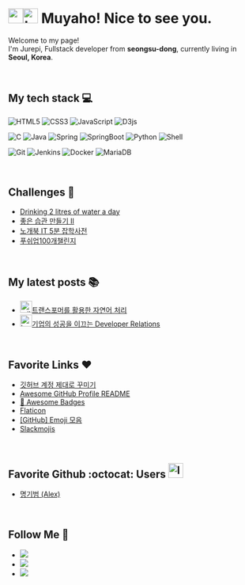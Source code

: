 <h1>
 <img src="https://avatars.githubusercontent.com/u/21186414?s=48&v=4" width="30"><img alt="thankyou random" title="thankyou random" loading="lazy" src="https://emojis.slackmojis.com/emojis/images/1643514318/2905/thankyou.gif?1643514318" width="30"/>
 Muyaho! Nice to see you.</h1>
 
<p>Welcome to my page! </br> I'm Jurepi, Fullstack developer from <b>seongsu-dong</b>, currently living in <img src="https://cdn-icons-png.flaticon.com/128/4482/4482887.png" class="" data-premium="0" width="13"/> <b>Seoul, Korea</b>. </p>

<br />

<h2> My tech stack 💻</h2>

![HTML5](https://img.shields.io/badge/-HTML5-F05032?style=for-the-badge&logo=html5&logoColor=ffffff)
![CSS3](https://img.shields.io/badge/-CSS3-007ACC?style=for-the-badge&logo=css3)
![JavaScript](https://img.shields.io/badge/-JavaScript-%23F7DF1C?style=for-the-badge&logo=javascript&logoColor=000000&labelColor=%23F7DF1C&color=%23FFCE5A)
![D3js](https://img.shields.io/badge/-D3.js-F9A03C?style=for-the-badge&logo=d3.js&logoColor=white)
 
![C](https://img.shields.io/badge/-C-00599C?style=for-the-badge&logo=c%2B%2B&logoColor=white)
![Java](https://img.shields.io/badge/Java-ED8B00?style=for-the-badge&logo=Java&logoColor=white)
![Spring](https://img.shields.io/badge/Spring-6DB33F?style=for-the-badge&logo=Spring&logoColor=white)
![SpringBoot](https://img.shields.io/badge/SpringBoot-6DB33F?style=for-the-badge&logo=SpringBoot&logoColor=white)
![Python](https://img.shields.io/badge/-Python-3766AB?style=for-the-badge&logo=Python&logoColor=white)
![Shell](https://img.shields.io/badge/-Shell-3766AB?style=for-the-badge&logo=Shell&logoColor=white)

![Git](https://img.shields.io/badge/-Git-F05032?style=for-the-badge&logo=git&logoColor=ffffff)
![Jenkins](https://img.shields.io/badge/Jenkins-D24939?style=for-the-badge&logo=Jenkins&logoColor=white)
![Docker](https://img.shields.io/badge/-Docker-46a2f1?style=for-the-badge&logo=docker&logoColor=ffffff)
![MariaDB](https://img.shields.io/badge/MariaDB-003545?style=for-the-badge&logo=MariaDB&logoColor=white)

<br />

## Challenges 🏃
- [Drinking 2 litres of water a day](https://band.us/band/86219552)
- [좋은 습관 만들기 II](https://band.us/band/86887900)
- [노개북 IT 5분 잡학사전](https://nomadcoders.co/c/it-dictionary/lobby)
- [푸쉬업100개챌린지](https://cafe.naver.com/ArticleList.nhn?search.clubid=30876701&search.menuid=5&search.boardtype=L)

<br />

## My latest posts 📚

- <img alt="mild panic intensifies random" title="mild panic intensifies random" loading="lazy" src="https://emojis.slackmojis.com/emojis/images/1643515192/12068/mild-panic-intensifies.gif?1643515192" width="24"/>[트랜스포머를 활용한 자연어 처리](https://blog.naver.com/dhan0213/222970450784)
- <img alt="hot coffee random" title="hot coffee random" loading="lazy" src="https://emojis.slackmojis.com/emojis/images/1643514375/3493/hot-coffee.gif?1643514375" width="24"/>[기업의 성공을 이끄는 Developer Relations](https://blog.naver.com/dhan0213/222939767724)

<br />

## Favorite Links ❤️
- [깃허브 계정 제대로 꾸미기](https://www.youtube.com/watch?v=w9DfC2BHGPA)
- [Awesome GitHub Profile README](https://github.com/abhisheknaiidu/awesome-github-profile-readme)
- [📛 Awesome Badges](https://dev.to/envoy_/150-badges-for-github-pnk)
- [Flaticon](https://www.flaticon.com/)
- [[GitHub] Emoji 모음](https://security-nanglam.tistory.com/491)
- [Slackmojis](https://slackmojis.com/)

<br />

## Favorite Github :octocat: Users <img alt="looking yoyo" title="looking yoyo" loading="lazy" src="https://emojis.slackmojis.com/emojis/images/1643514239/2078/looking.gif?1643514239" width="30"/> 

- [명기범 (Alex)](https://github.com/giibeom)

<br />

## Follow Me 👬
- <a href="https://blog.naver.com/dhan0213"><img src="https://img.shields.io/badge/Blog-63ce57?style=flat-square&logo=Naver&logoColor=white&link=https://danhee.an"/></a>
- <a href="https://www.facebook.com/danhee.an/"><img src="https://img.shields.io/badge/Facebook-1877F2?style=flat-square&logo=facebook&logoColor=white&link=https://www.facebook.com/danhee.an"/></a>
- <a href="mailto:danhee.an@gmail.com"><img src="https://img.shields.io/badge/Gmail-d14836?style=flat-square&logo=Gmail&logoColor=white&link=danhee.an@gmail.com"/></a>


<!--
**danheean/danheean** is a ✨ _special_ ✨ repository because its `README.md` (this file) appears on your GitHub profile.

Here are some ideas to get you started:

- 🔭 I’m currently working on ...
- 🌱 I’m currently learning ...
- 👯 I’m looking to collaborate on ...
- 🤔 I’m looking for help with ...
- 💬 Ask me about ...
- 📫 How to reach me: ...
- 😄 Pronouns: ...
- ⚡ Fun fact: ...
-->
